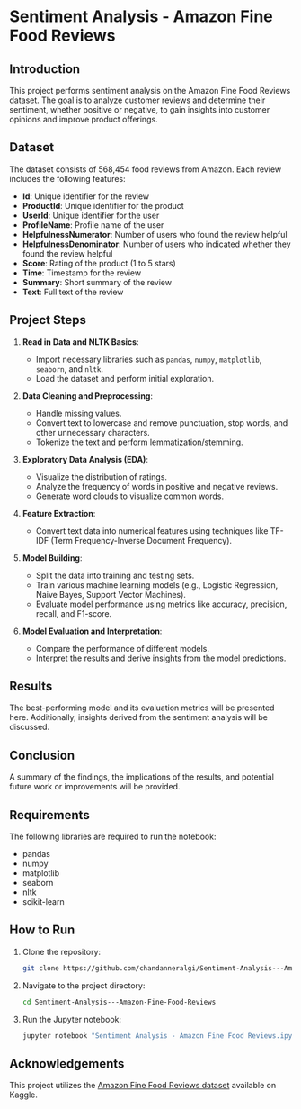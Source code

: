 
# Sentiment Analysis - Amazon Fine Food Reviews

## Introduction
This project performs sentiment analysis on the Amazon Fine Food Reviews dataset. The goal is to analyze customer reviews and determine their sentiment, whether positive or negative, to gain insights into customer opinions and improve product offerings.

## Dataset
The dataset consists of 568,454 food reviews from Amazon. Each review includes the following features:
- **Id**: Unique identifier for the review
- **ProductId**: Unique identifier for the product
- **UserId**: Unique identifier for the user
- **ProfileName**: Profile name of the user
- **HelpfulnessNumerator**: Number of users who found the review helpful
- **HelpfulnessDenominator**: Number of users who indicated whether they found the review helpful
- **Score**: Rating of the product (1 to 5 stars)
- **Time**: Timestamp for the review
- **Summary**: Short summary of the review
- **Text**: Full text of the review

## Project Steps
1. **Read in Data and NLTK Basics**:
   - Import necessary libraries such as `pandas`, `numpy`, `matplotlib`, `seaborn`, and `nltk`.
   - Load the dataset and perform initial exploration.

2. **Data Cleaning and Preprocessing**:
   - Handle missing values.
   - Convert text to lowercase and remove punctuation, stop words, and other unnecessary characters.
   - Tokenize the text and perform lemmatization/stemming.

3. **Exploratory Data Analysis (EDA)**:
   - Visualize the distribution of ratings.
   - Analyze the frequency of words in positive and negative reviews.
   - Generate word clouds to visualize common words.

4. **Feature Extraction**:
   - Convert text data into numerical features using techniques like TF-IDF (Term Frequency-Inverse Document Frequency).

5. **Model Building**:
   - Split the data into training and testing sets.
   - Train various machine learning models (e.g., Logistic Regression, Naive Bayes, Support Vector Machines).
   - Evaluate model performance using metrics like accuracy, precision, recall, and F1-score.

6. **Model Evaluation and Interpretation**:
   - Compare the performance of different models.
   - Interpret the results and derive insights from the model predictions.

## Results
The best-performing model and its evaluation metrics will be presented here. Additionally, insights derived from the sentiment analysis will be discussed.

## Conclusion
A summary of the findings, the implications of the results, and potential future work or improvements will be provided.

## Requirements
The following libraries are required to run the notebook:
- pandas
- numpy
- matplotlib
- seaborn
- nltk
- scikit-learn

## How to Run
1. Clone the repository:
   ```bash
   git clone https://github.com/chandanneralgi/Sentiment-Analysis---Amazon-Fine-Food-Reviews.git
   ```
2. Navigate to the project directory:
   ```bash
   cd Sentiment-Analysis---Amazon-Fine-Food-Reviews
   ```
4. Run the Jupyter notebook:
   ```bash
   jupyter notebook "Sentiment Analysis - Amazon Fine Food Reviews.ipynb"
   ```

## Acknowledgements
This project utilizes the [Amazon Fine Food Reviews dataset](https://www.kaggle.com/snap/amazon-fine-food-reviews) available on Kaggle.
